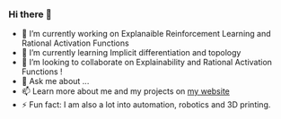 ### Hi there 👋


- 🔭 I’m currently working on Explanaible Reinforcement Learning and Rational Activation Functions
- 🌱 I’m currently learning Implicit differentiation and topology
- 👯 I’m looking to collaborate on Explainability and Rational Activation Functions !
- 💬 Ask me about ...
- 📫 Learn more about me and my projects on [my website](quentindelfosse.me)
- ⚡ Fun fact: I am also a lot into automation, robotics and 3D printing.

